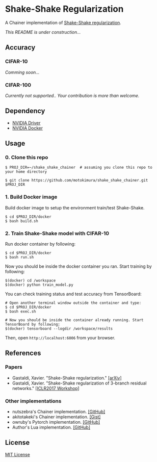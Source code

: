 # Shake-Shake Regularization
A Chainer implementation of [Shake-Shake regularization](https://arxiv.org/abs/1705.07485).

*This README is under construction...*

## Accuracy

### CIFAR-10

*Comming soon...*

### CIFAR-100

*Currently not supported.. Your contribution is more than welcome.*

## Dependency

* [NVIDIA Driver](https://www.nvidia.com/Download/index.aspx)
* [NVIDIA Docker](https://github.com/NVIDIA/nvidia-docker) 

## Usage

### 0. Clone this repo

```
$ PROJ_DIR=~/shake_shake_chainer  # assuming you clone this repo to your home directory

$ git clone https://github.com/motokimura/shake_shake_chainer.git $PROJ_DIR
```

### 1. Build Docker image

Build docker image to setup the environment train/test Shake-Shake. 

```
$ cd $PROJ_DIR/docker
$ bash build.sh
```

### 2. Train Shake-Shake model with CIFAR-10

Run docker container by following:

```
$ cd $PROJ_DIR/docker
$ bash run.sh
```

Now you should be inside the docker container you ran. Start training by following:

```
$(docker) cd /workspace
$(docker) python train_model.py
```

You can check training status and test accuracy from TensorBoard:

```
# Open another terminal window outside the container and type:
$ cd $PROJ_DIR/docker
$ bash exec.sh

# Now you should be inside the container already running. Start TensorBoard by following:
$(docker) tensorboard --logdir /workspace/results
```

Then, open `http://localhost:6006` from your browser.

## References

### Papers

* Gastaldi, Xavier. "Shake-Shake regularization." [[arXiv]](https://arxiv.org/abs/1705.07485)
* Gastaldi, Xavier. "Shake-Shake regularization of 3-branch residual networks." [[ICLR2017 Workshop]](https://openreview.net/forum?id=HkO-PCmYl)

### Other implementations

* nutszebra's Chainer implementation. [[GitHub]](https://github.com/nutszebra/shake_shake)
* akitotakeki's Chainer implementation. [[Gist]](https://gist.github.com/akitotakeki/c82a3bb38c930cd295628cfa1e29fdd7)
* owruby's Pytorch implementation. [[GitHub]](https://github.com/owruby/shake-shake_pytorch)
* Author's Lua implementation. [[GitHub]](https://github.com/xgastaldi/shake-shake)

## License

[MIT License](LICENSE)
